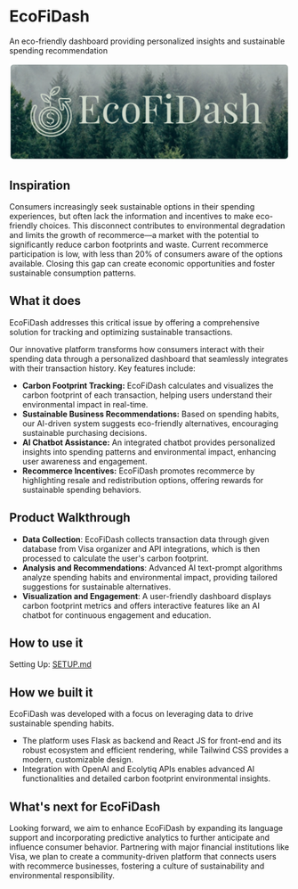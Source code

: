# EcoFiDash 
An eco-friendly dashboard providing personalized insights and sustainable spending recommendation

![EcoFiDash](src/EcoFiDash.png)

## Inspiration
Consumers increasingly seek sustainable options in their spending experiences, but often lack the information and incentives to make eco-friendly choices. This disconnect contributes to environmental degradation and limits the growth of recommerce—a market with the potential to significantly reduce carbon footprints and waste. Current recommerce participation is low, with less than 20% of consumers aware of the options available. Closing this gap can create economic opportunities and foster sustainable consumption patterns​.
## What it does
EcoFiDash addresses this critical issue by offering a comprehensive solution for tracking and optimizing sustainable transactions.

Our innovative platform transforms how consumers interact with their spending data through a personalized dashboard that seamlessly integrates with their transaction history. Key features include:
- **Carbon Footprint Tracking:** EcoFiDash calculates and visualizes the carbon footprint of each transaction, helping users understand their environmental impact in real-time.
- **Sustainable Business Recommendations:** Based on spending habits, our AI-driven system suggests eco-friendly alternatives, encouraging sustainable purchasing decisions.
- **AI Chatbot Assistance:** An integrated chatbot provides personalized insights into spending patterns and environmental impact, enhancing user awareness and engagement.
- **Recommerce Incentives:** EcoFiDash promotes recommerce by highlighting resale and redistribution options, offering rewards for sustainable spending behaviors.
## Product Walkthrough
- **Data Collection**: EcoFiDash collects transaction data through given database from Visa organizer and API integrations, which is then processed to calculate the user's carbon footprint.
- **Analysis and Recommendations**: Advanced AI text-prompt algorithms analyze spending habits and environmental impact, providing tailored suggestions for sustainable alternatives.
- **Visualization and Engagement**: A user-friendly dashboard displays carbon footprint metrics and offers interactive features like an AI chatbot for continuous engagement and education.
## How to use it
Setting Up: [SETUP.md](https://github.com/StephanieNhiLe/Visa-Climate-Tech-Hackathon/blob/66fed7a845ff6e16eba37d97d6db987f67bff04a/SETUP.md)
## How we built it
EcoFiDash was developed with a focus on leveraging data to drive sustainable spending habits. 
- The platform uses Flask as backend and React JS for front-end and its robust ecosystem and efficient rendering, while Tailwind CSS provides a modern, customizable design. 
- Integration with OpenAI and Ecolytiq APIs enables advanced AI functionalities and detailed carbon footprint environmental insights.
## What's next for EcoFiDash
Looking forward, we aim to enhance EcoFiDash by expanding its language support and incorporating predictive analytics to further anticipate and influence consumer behavior. Partnering with major financial institutions like Visa, we plan to create a community-driven platform that connects users with recommerce businesses, fostering a culture of sustainability and environmental responsibility.
